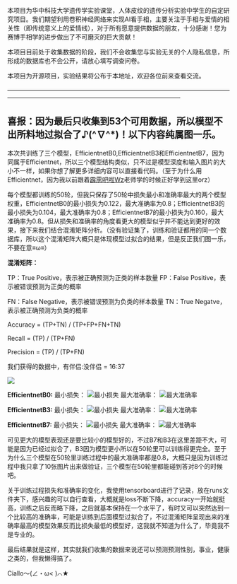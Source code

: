 本项目为华中科技大学遗传学实验课堂，人体皮纹的遗传分析实验中学生的自定研究项目。我们期望利用卷积神经网络来实现AI看手相，主要关注于手相与爱情的相关性（即传统意义上的爱情线），对于所有愿意提供数据的朋友，十分感谢！您为赛博手相学的进步做出了不可磨灭的巨大贡献！

本项目目前处于收集数据的阶段，我们不会收集您与实验无关的个人隐私信息，所形成的数据库也不会公开，请放心填写调查问卷。

本项目为开源项目，实验结果将公布于本地址，欢迎各位前来查看交流。

————————————————————————————————————————————————————————————————

## **喜报：因为最后只收集到53个可用数据，所以模型不出所料地过拟合了♪(^∇^*)！以下内容纯属图一乐。**

本次共训练了三个模型，EfficientnetB0,EfficientnetB3和EfficientnetB7，因为同属于Efficientnet，所以三个模型结构类似，只不过是模型深度和输入图片的大小不一样，如果你想了解更多详细内容可以直接看代码。（至于为什么用Efficientnet，因为我以前跟着[霹雳吧啦Wz](https://space.bilibili.com/18161609 "老师的B站号")老师学的时候正好学到这里orz）

每个模型都训练的50轮，但我只保存了50轮中损失最小和准确率最大的两个模型权重，EfficientnetB0的最小损失为0.122，最大准确率为0.8；EfficientnetB3的最小损失为0.104，最大准确率为0.8；EfficientnetB7的最小损失为0.160，最大准确率为0.8。但从损失和准确率的角度看更大的模型似乎并不能达到更好的效果，接下来我们结合混淆矩阵分析。（没有验证集了，训练和验证都用的同一个数据库，所以这个混淆矩阵大概只是体现模型过拟合的结果，但是反正我们图一乐，不要在意≡ω≡）

**混淆矩阵：**

TP：True Positive，表示被正确预测为正类的样本数量		FP：False Positive，表示被错误预测为正类的概率

FN：False Negative，表示被错误预测为负类的样本数量	TN：True Negatve，表示被正确预测为负类的概率

Accuracy = (TP+TN) / (TP+FP+FN+TN)

Recall = (TP) / (TP+FN)

Precision = (TP) / (TP+FN)

我们获得的数据中，有伴侣:没伴侣 = 16:37

![](../handdataset/confusion_matrix/confusion_matrix.png)

**EfficientnetB0:**
最小损失：
![最小损失](../handdataset/confusion_matrix/B0_loss.png "最小损失")
最大准确率：
![最大准确率](../handdataset/confusion_matrix/B0_acc.png "最大准确率")

**EfficientnetB3:**
最小损失：
![最小损失](../handdataset/confusion_matrix/B3_loss.png "最小损失")
最大准确率：
![最大准确率](../handdataset/confusion_matrix/B3_acc.png "最大准确率")

**EfficientnetB7:**
最小损失：
![最小损失](../handdataset/confusion_matrix/B7_loss.png "最小损失")
最大准确率：
![最大准确率](../handdataset/confusion_matrix/B7_acc.png "最大准确率")

可见更大的模型表现还是要比较小的模型好的，不过B7和B3在这里差距不大，可能是因为已经过拟合了，B3因为模型更小所以在50轮里可以训练得更完全。至于为什么三个模型在50轮里训练过程中的最大准确率都是0.8，大概只是因为训练过程中我只拿了10张图片出来做验证，三个模型在50轮里都能碰到答对8个的时候吧。

关于训练过程损失和准确率的变化，我使用tensorboard进行了记录，放在runs文件夹下，感兴趣的可以自行查看，大概就是loss不断下降，accuracy一开始就挺高，训练之后反而略下降，之后就基本保持在一个水平了，有时又可以突然达到一个比较高的准确率，可能是训练到后面模型过拟合了，不过混淆矩阵呈现出来的准确率最高的模型效果反而比损失最低的模型好，这我就不知道为什么了，毕竟我不是专业的。

最后结果就是这样，其实就我们收集的数据来说还可以预测预测性别，事业，健康之类的，但我懒得搞了。

Ciallo～(∠・ω< )⌒★
